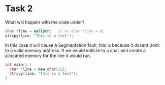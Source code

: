 # Task 2

What will happen with the code under?

```cpp
char *line = nullptr;   // or char *line = 0;
strcpy(line, "This is a text");
```

In this case it will cause a Segmentation fault, this is because it dosent point to a valid memory address. If we would initilize to a char and create a allocated memory for the line it would run.

```cpp
int main() {
  char *line = new char[20];
  strcpy(line, "This is a text");
}
```
